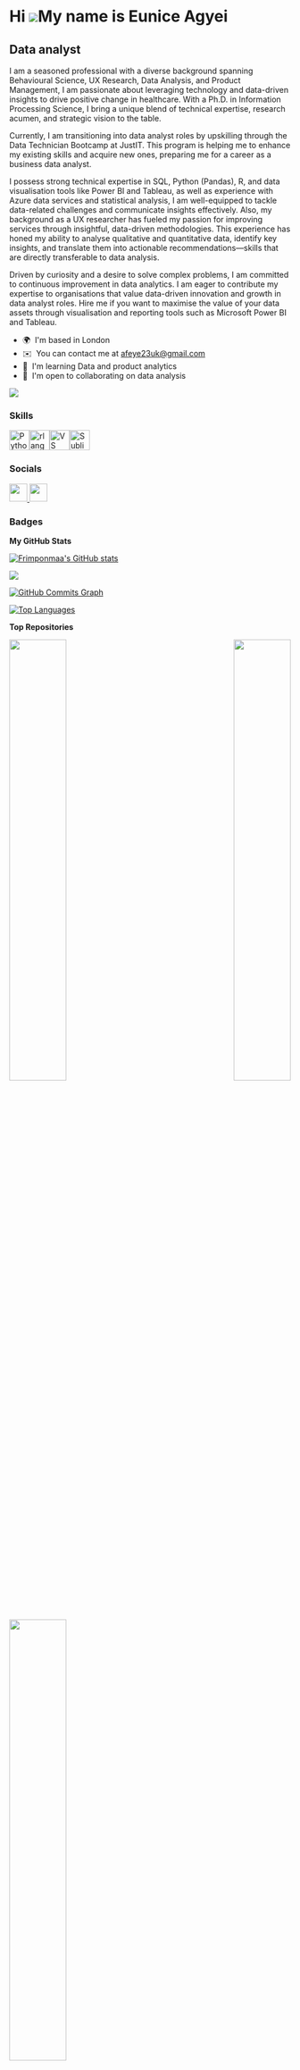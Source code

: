 Hi ![](https://user-images.githubusercontent.com/18350557/176309783-0785949b-9127-417c-8b55-ab5a4333674e.gif)My name is Eunice Agyei
====================================================================================================================================

Data analyst
------------

I am a seasoned professional with a diverse background spanning Behavioural Science, UX Research, Data Analysis, and Product Management, I am passionate about leveraging technology and data-driven insights to drive positive change in healthcare. With a Ph.D. in Information Processing Science, I bring a unique blend of technical expertise, research acumen, and strategic vision to the table. 

Currently, I am transitioning into data analyst roles by upskilling through the Data Technician Bootcamp at JustIT. This program is helping me to enhance my existing skills and acquire new ones, preparing me for a career as a business data analyst. 

I possess strong technical expertise in SQL, Python (Pandas), R, and data visualisation tools like Power BI and Tableau, as well as experience with Azure data services and statistical analysis, I am well-equipped to tackle data-related challenges and communicate insights effectively. Also, my background as a UX researcher has fueled my passion for improving services through insightful, data-driven methodologies. This experience has honed my ability to analyse qualitative and quantitative data, identify key insights, and translate them into actionable recommendations—skills that are directly transferable to data analysis. 

Driven by curiosity and a desire to solve complex problems, I am committed to continuous improvement in data analytics. I am eager to contribute my expertise to organisations that value data-driven innovation and growth in data analyst roles. Hire me if you want to maximise the value of your data assets through visualisation and reporting tools such as Microsoft Power BI and Tableau.

* 🌍  I'm based in London
* ✉️  You can contact me at [afeye23uk@gmail.com](mailto:afeye23uk@gmail.com)
* 🧠  I'm learning Data and product analytics
* 🤝  I'm open to collaborating on data analysis

<a href="https://www.github.com/Frimponmaa" target="_blank" rel="noreferrer"><img
src="https://img.shields.io/github/followers/Frimponmaa?logo=github&style=for-the-badge&color=0891b2&labelColor=1c1917" /></a>

### Skills


<p align="left">
<a href="https://www.python.org/" target="_blank" rel="noreferrer"><img src="https://raw.githubusercontent.com/danielcranney/readme-generator/main/public/icons/skills/python-colored.svg" width="36" height="36" alt="Python" /></a><a href="https://www.r-project.org/" target="_blank" rel="noreferrer"><img src="https://raw.githubusercontent.com/danielcranney/readme-generator/main/public/icons/skills/rlang-colored.svg" width="36" height="36" alt="rlang" /></a><a href="https://code.visualstudio.com/" target="_blank" rel="noreferrer"><img src="https://raw.githubusercontent.com/danielcranney/readme-generator/main/public/icons/skills/visualstudiocode.svg" width="36" height="36" alt="VS Code" /></a><a href="https://www.sublimetext.com/index2" target="_blank" rel="noreferrer"><img src="https://raw.githubusercontent.com/danielcranney/readme-generator/main/public/icons/skills/sublimetext.svg" width="36" height="36" alt="Sublime Text" /></a>
</p>


### Socials

<p align="left"> <a href="https://www.github.com/Frimponmaa" target="_blank" rel="noreferrer"> <picture> <source media="(prefers-color-scheme: dark)" srcset="https://raw.githubusercontent.com/danielcranney/readme-generator/main/public/icons/socials/github-dark.svg" /> <source media="(prefers-color-scheme: light)" srcset="https://raw.githubusercontent.com/danielcranney/readme-generator/main/public/icons/socials/github.svg" /> <img src="https://raw.githubusercontent.com/danielcranney/readme-generator/main/public/icons/socials/github.svg" width="32" height="32" /> </picture> </a> <a href="https://www.linkedin.com/in/euniceagyei" target="_blank" rel="noreferrer"> <picture> <source media="(prefers-color-scheme: dark)" srcset="https://raw.githubusercontent.com/danielcranney/readme-generator/main/public/icons/socials/linkedin-dark.svg" /> <source media="(prefers-color-scheme: light)" srcset="https://raw.githubusercontent.com/danielcranney/readme-generator/main/public/icons/socials/linkedin.svg" /> <img src="https://raw.githubusercontent.com/danielcranney/readme-generator/main/public/icons/socials/linkedin.svg" width="32" height="32" /> </picture> </a></p>

### Badges

<b>My GitHub Stats</b>

<a href="http://www.github.com/Frimponmaa"><img src="https://github-readme-stats.vercel.app/api?username=Frimponmaa&show_icons=true&hide=&count_private=true&title_color=0891b2&text_color=ffffff&icon_color=0891b2&bg_color=1c1917&hide_border=true&show_icons=true" alt="Frimponmaa's GitHub stats" /></a>

<a href="http://www.github.com/Frimponmaa"><img src="https://github-readme-streak-stats.herokuapp.com/?user=Frimponmaa&stroke=ffffff&background=1c1917&ring=0891b2&fire=0891b2&currStreakNum=ffffff&currStreakLabel=0891b2&sideNums=ffffff&sideLabels=ffffff&dates=ffffff&hide_border=true" /></a>

<a href="http://www.github.com/Frimponmaa"><img src="https://github-readme-activity-graph.cyclic.app/graph?username=Frimponmaa&bg_color=1c1917&color=ffffff&line=0891b2&point=ffffff&area_color=1c1917&area=true&hide_border=true&custom_title=GitHub%20Commits%20Graph" alt="GitHub Commits Graph" /></a>

<a href="https://github.com/Frimponmaa" align="left"><img src="https://github-readme-stats.vercel.app/api/top-langs/?username=Frimponmaa&langs_count=10&title_color=0891b2&text_color=ffffff&icon_color=0891b2&bg_color=1c1917&hide_border=true&locale=en&custom_title=Top%20%Languages" alt="Top Languages" /></a>

<b>Top Repositories</b>

<div width="100%" align="center"><a href="https://github.com/Frimponmaa/https://github.com/Frimponmaa/Data_analysis_with_R" align="left"><img align="left" width="45%" src="https://github-readme-stats.vercel.app/api/pin/?username=Frimponmaa&repo=https://github.com/Frimponmaa/Data_analysis_with_R&title_color=0891b2&text_color=ffffff&icon_color=0891b2&bg_color=1c1917&hide_border=true&locale=en" /></a><a href="https://github.com/Frimponmaa/https://github.com/Frimponmaa/Data_analysis_Python" align="right"><img align="right" width="45%" src="https://github-readme-stats.vercel.app/api/pin/?username=Frimponmaa&repo=https://github.com/Frimponmaa/Data_analysis_Python&title_color=0891b2&text_color=ffffff&icon_color=0891b2&bg_color=1c1917&hide_border=true&locale=en" /></a></div><br /><br /><br /><br /><br /><br /><br />

<br /><br /><br /><br /><br />

<div width="100%" align="center"><a href="https://github.com/Frimponmaa/https://github.com/Frimponmaa/SQL" align="left"><img align="left" width="45%" src="https://github-readme-stats.vercel.app/api/pin/?username=Frimponmaa&repo=https://github.com/Frimponmaa/SQL&title_color=0891b2&text_color=ffffff&icon_color=0891b2&bg_color=1c1917&hide_border=true&locale=en" /></a></div>
